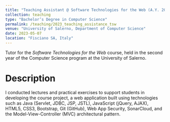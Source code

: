 ```yaml
---
title: "Teaching Assistant @ Software Technologies for the Web (A.Y. 2022/23)"
collection: teaching
type: "Bachelor’s Degree in Computer Science"
permalink: /teaching/2023_teaching_assistance_tsw
venue: "University of Salerno, Department of Computer Science"
date: 2023-05-07
location: "Fisciano SA, Italy"
---
```


Tutor for the _Software Technologies for the Web_ course, held in the second year of the Computer Science program at the University of Salerno.

Description
======

I conducted lectures and practical exercises to support students in developing the course project, a web application built using technologies such as Java (Servlet, JDBC, JSP, JSTL), JavaScript (jQuery, AJAX), HTML5, CSS3, Bootstrap, Git (GitHub), Web App Security, SonarCloud, and the Model-View-Controller (MVC) architectural pattern.

